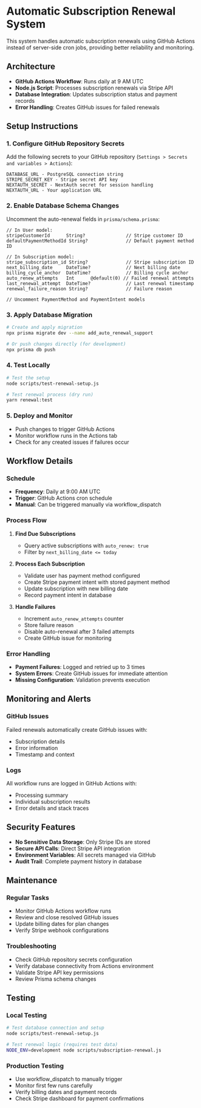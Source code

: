 # Automatic Subscription Renewal System

This system handles automatic subscription renewals using GitHub Actions instead of server-side cron jobs, providing better reliability and monitoring.

## Architecture

- **GitHub Actions Workflow**: Runs daily at 9 AM UTC
- **Node.js Script**: Processes subscription renewals via Stripe API
- **Database Integration**: Updates subscription status and payment records
- **Error Handling**: Creates GitHub issues for failed renewals

## Setup Instructions

### 1. Configure GitHub Repository Secrets

Add the following secrets to your GitHub repository (`Settings > Secrets and variables > Actions`):

```
DATABASE_URL - PostgreSQL connection string
STRIPE_SECRET_KEY - Stripe secret API key
NEXTAUTH_SECRET - NextAuth secret for session handling
NEXTAUTH_URL - Your application URL
```

### 2. Enable Database Schema Changes

Uncomment the auto-renewal fields in `prisma/schema.prisma`:

```prisma
// In User model:
stripeCustomerId      String?               // Stripe customer ID
defaultPaymentMethodId String?              // Default payment method ID

// In Subscription model:
stripe_subscription_id String?              // Stripe subscription ID
next_billing_date     DateTime?             // Next billing date
billing_cycle_anchor  DateTime?             // Billing cycle anchor
auto_renew_attempts   Int      @default(0) // Failed renewal attempts
last_renewal_attempt  DateTime?             // Last renewal timestamp
renewal_failure_reason String?              // Failure reason

// Uncomment PaymentMethod and PaymentIntent models
```

### 3. Apply Database Migration

```bash
# Create and apply migration
npx prisma migrate dev --name add_auto_renewal_support

# Or push changes directly (for development)
npx prisma db push
```

### 4. Test Locally

```bash
# Test the setup
node scripts/test-renewal-setup.js

# Test renewal process (dry run)
yarn renewal:test
```

### 5. Deploy and Monitor

- Push changes to trigger GitHub Actions
- Monitor workflow runs in the Actions tab
- Check for any created issues if failures occur

## Workflow Details

### Schedule
- **Frequency**: Daily at 9:00 AM UTC
- **Trigger**: GitHub Actions cron schedule
- **Manual**: Can be triggered manually via workflow_dispatch

### Process Flow

1. **Find Due Subscriptions**
   - Query active subscriptions with `auto_renew: true`
   - Filter by `next_billing_date <= today`

2. **Process Each Subscription**
   - Validate user has payment method configured
   - Create Stripe payment intent with stored payment method
   - Update subscription with new billing date
   - Record payment intent in database

3. **Handle Failures**
   - Increment `auto_renew_attempts` counter
   - Store failure reason
   - Disable auto-renewal after 3 failed attempts
   - Create GitHub issue for monitoring

### Error Handling

- **Payment Failures**: Logged and retried up to 3 times
- **System Errors**: Create GitHub issues for immediate attention
- **Missing Configuration**: Validation prevents execution

## Monitoring and Alerts

### GitHub Issues
Failed renewals automatically create GitHub issues with:
- Subscription details
- Error information
- Timestamp and context

### Logs
All workflow runs are logged in GitHub Actions with:
- Processing summary
- Individual subscription results
- Error details and stack traces

## Security Features

- **No Sensitive Data Storage**: Only Stripe IDs are stored
- **Secure API Calls**: Direct Stripe API integration
- **Environment Variables**: All secrets managed via GitHub
- **Audit Trail**: Complete payment history in database

## Maintenance

### Regular Tasks
- Monitor GitHub Actions workflow runs
- Review and close resolved GitHub issues
- Update billing dates for plan changes
- Verify Stripe webhook configurations

### Troubleshooting
- Check GitHub repository secrets configuration
- Verify database connectivity from Actions environment
- Validate Stripe API key permissions
- Review Prisma schema changes

## Testing

### Local Testing
```bash
# Test database connection and setup
node scripts/test-renewal-setup.js

# Test renewal logic (requires test data)
NODE_ENV=development node scripts/subscription-renewal.js
```

### Production Testing
- Use workflow_dispatch to manually trigger
- Monitor first few runs carefully
- Verify billing dates and payment records
- Check Stripe dashboard for payment confirmations
